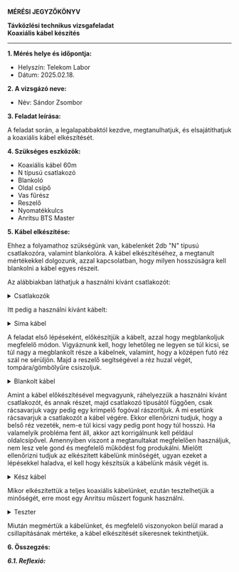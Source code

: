 **MÉRÉSI JEGYZŐKÖNYV**

**Távközlési technikus vizsgafeladat**  
**Koaxiális kábel készítés**

---

**1. Mérés helye és időpontja:**  
- Helyszín: Telekom Labor
- Dátum: 2025.02.18.


**2. A vizsgázó neve:**  
- Név: Sándor Zsombor

**3. Feladat leírása:**

A feladat során, a legalapabbaktól kezdve, megtanulhatjuk, és elsajátíthatjuk a koaxiális kábel elkészítését.

**4. Szükséges eszközök:**  

- Koaxiális kábel 60m
- N típusú csatlakozó
- Blankoló
- Oldal csípő
- Vas fűrész
- Reszelő
- Nyomatékkulcs
- Anritsu BTS Master 

**5. Kábel elkészítése:**

Ehhez a folyamathoz szükségünk van, kábelenkét 2db "N" típusú csatlakozóra, valamint blankolóra. A kábel elkészítéséhez, a megtanult mértékekkel dolgozunk, azzal kapcsolatban, hogy milyen hosszúságra kell blankolni a kábel egyes részeit.

Az alábbiakban láthatjuk a használni kívánt csatlakozót:

<details>
    <summary>Csatlakozók</summary>
    <img src="" width="360" height="640">
</details>

Itt pedig a használni kívánt kábelt:

<details>
    <summary>Sima kábel</summary>
    <img src="" width="360" height="640">
</details>

A feladat első lépéseként, előkészítjük a kábelt, azzal hogy megblankoljuk megfelelő módon. Vigyáznunk kell, hogy lehetőleg ne legyen se túl kicsi, se túl nagy a megblankolt része a kábelnek, valamint, hogy a középen futó réz szál ne sérüljön. Majd a reszelő segítségével a réz huzal végét, tompára/gömbölyűre csiszoljuk.

<details>
    <summary>Blankolt kábel</summary>
    <img src="" width="360" height="640">
</details>

Amint a kábel előkészítésével megvagyunk, ráhelyezzük a használni kívánt csatlakozót, és annak részet, majd csatlakozó típusától függően, csak rácsavarjuk vagy pedig egy krimpelő fogóval rászorítjuk. A mi esetünk rácsavarjuk a csatlakozót a kábel végére. Ekkor ellenőrizni tudjuk, hogy a belső réz vezeték, nem-e túl kicsi vagy pedig pont hogy túl hosszú. Ha valamelyik probléma fent áll, akkor azt korrigálnunk kell például oldalcsípővel. Amennyiben viszont a megtanultakat megfelelően használjuk, nem lesz vele gond és megfelelő működést fog produkálni.
Mielőtt ellenőrizni tudjuk az elkészített kábelünk minőségét, ugyan ezeket a lépésekkel haladva, el kell hogy készítsük a kábelünk másik végét is.

<details>
    <summary>Kész kábel</summary>
    <img src="" width="360" height="640">
</details>

Mikor elkészítettük a teljes koaxiális kábelünket, ezután tesztelhetjük a minőségét, erre most egy Anritsu műszert fogunk használni.

<details>
    <summary>Teszter</summary>
    <img src="" width="360" height="640">
</details>

Miután megmértük a kábelünket, és megfelelő viszonyokon belül marad a csillapításának mértéke, a kábel elkészítését sikeresnek tekinthetjük.

**6. Összegzés:**



***6.1. Reflexió:***
